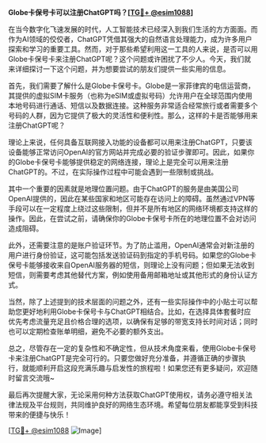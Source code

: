 **Globe卡保号卡可以注册ChatGPT吗？[[TG💪+ @esim1088](https://t.me/s/esim1088)]**

在当今数字化飞速发展的时代，人工智能技术已经深入到我们生活的方方面面。而作为AI领域的佼佼者，ChatGPT凭借其强大的自然语言处理能力，成为许多用户探索和学习的重要工具。然而，对于那些希望利用这一工具的人来说，是否可以用Globe卡保号卡来注册ChatGPT呢？这个问题或许困扰了不少人。今天，我们就来详细探讨一下这个问题，并为想要尝试的朋友们提供一些实用的信息。

首先，我们需要了解什么是Globe卡保号卡。Globe是一家菲律宾的电信运营商，其提供的虚拟SIM卡服务（也称为eSIM或虚拟号码）允许用户在全球范围内使用本地号码进行通话、短信以及数据连接。这种服务非常适合经常旅行或者需要多个号码的人群，因为它提供了极大的灵活性和便利性。那么，这样的卡是否能够用来注册ChatGPT呢？

理论上来说，任何具备互联网接入功能的设备都可以用来注册ChatGPT，只要该设备能够正常访问OpenAI的官方网站并完成必要的验证步骤即可。因此，如果你的Globe卡保号卡能够提供稳定的网络连接，理论上是完全可以用来注册ChatGPT的。不过，在实际操作过程中可能会遇到一些限制或挑战。

其中一个重要的因素就是地理位置问题。由于ChatGPT的服务是由美国公司OpenAI提供的，因此在某些国家和地区可能存在访问上的障碍。虽然通过VPN等手段可以在一定程度上绕过这些限制，但并不是所有地区的网络环境都支持这样的操作。因此，在尝试之前，请确保你的Globe卡保号卡所在的地理位置不会对访问造成阻碍。

此外，还需要注意的是账户验证环节。为了防止滥用，OpenAI通常会对新注册的用户进行身份验证，这可能包括发送验证码到指定的手机号码。如果您的Globe卡保号卡能够接收来自OpenAI服务器的短信，则理论上没有问题；但如果无法收到短信，则需要考虑其他替代方案，例如使用备用邮箱地址或其他形式的身份认证方式。

当然，除了上述提到的技术层面的问题之外，还有一些实际操作中的小贴士可以帮助您更好地利用Globe卡保号卡与ChatGPT相结合。比如，在选择具体套餐时应优先考虑流量充足且价格合理的选项，以确保有足够的带宽支持长时间对话；同时也可以定期检查账单明细，避免不必要的额外支出。

总之，尽管存在一定的复杂性和不确定性，但从技术角度来看，使用Globe卡保号卡来注册ChatGPT是完全可行的。只要您做好充分准备，并遵循正确的步骤执行，就能顺利开启这段充满乐趣与启发性的旅程啦！如果您还有更多疑问，欢迎随时留言交流哦~

最后再次提醒大家，无论采用何种方法获取ChatGPT使用权，请务必遵守相关法律法规及平台规则，共同维护良好的网络生态环境。希望每位朋友都能享受到科技带来的便捷与快乐！

[[TG💪+ @esim1088](https://t.me/s/esim1088) ![Image](https://i.postimg.cc/4NQfJmqS/Snipaste-2025-05-13-00-14-12.png)]